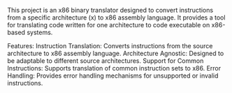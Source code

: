 This project is an x86 binary translator designed to convert instructions from a specific architecture (x) to x86 assembly language. It provides a tool for translating code written for one architecture to code executable on x86-based systems.

Features:
Instruction Translation: Converts instructions from the source architecture to x86 assembly language.
Architecture Agnostic: Designed to be adaptable to different source architectures.
Support for Common Instructions: Supports translation of common instruction sets to x86.
Error Handling: Provides error handling mechanisms for unsupported or invalid instructions.
